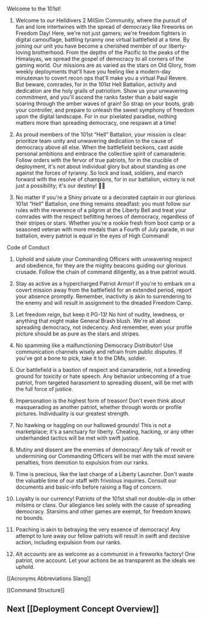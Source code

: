 Welcome to the 101st!
1. Welcome to our Helldivers 2 MilSim Community, where the pursuit of fun and lore intertwines with the spread of democracy like fireworks on Freedom Day! Here, we're not just gamers; we're freedom fighters in digital camouflage, battling tyranny one virtual battlefield at a time. By joining our unit you have become a cherished member of our liberty-loving brotherhood. From the depths of the Pacific to the peaks of the Himalayas, we spread the gospel of democracy to all corners of the gaming world. Our missions are as varied as the stars on Old Glory, from weekly deployments that'll have you feeling like a modern-day minuteman to covert recon ops that'll make you a virtual Paul Revere. But beware, comrades, for in the 101st Hell Battalion, activity and dedication are the holy grails of patriotism. Show us your unwavering commitment, and you'll ascend the ranks faster than a bald eagle soaring through the amber waves of grain! So strap on your boots, grab your controller, and prepare to unleash the sweet symphony of freedom upon the digital landscape. For in our pixelated paradise, nothing matters more than spreading democracy, one respawn at a time!

2. As proud members of the 101st “Hell” Battalion, your mission is clear: prioritize team unity and unwavering dedication to the cause of democracy above all else. When the battlefield beckons, cast aside personal ambitions and embrace the collective spirit of camaraderie. Follow orders with the fervor of true patriots, for in the crucible of deployment, it's not about individual glory but about standing as one against the forces of tyranny. So lock and load, soldiers, and march forward with the resolve of champions, for in our battalion, victory is not just a possibility; it's our destiny! 🦅🔥

3. No matter if you're a Shiny private or a decorated captain in our glorious 101st “Hell” Battalion, one thing remains steadfast: you must follow our rules with the reverence of a pilgrim at the Liberty Bell and treat your comrades with the respect befitting heroes of democracy, regardless of their stripes or stars. Whether you're a rookie fresh from boot camp or a seasoned veteran with more medals than a Fourth of July parade, in our battalion, every patriot is equal in the eyes of High Command!

Code of Conduct

1. Uphold and salute your Commanding Officers with unwavering respect and obedience, for they are the mighty beacons guiding our glorious crusade. Follow the chain of command diligently, as a true patriot would.

2. Stay as active as a hypercharged Patriot Armor! If you're to embark on a covert mission away from the battlefield for an extended period, report your absence promptly. Remember, inactivity is akin to surrendering to the enemy and will result in assignment to the dreaded Freedom Camp.

3. Let freedom reign, but keep it PG-13! No hint of nudity, lewdness, or anything that might make General Brash blush. We're all about spreading democracy, not indecency. And remember, even your profile picture should be as pure as the stars and stripes.

4. No spamming like a malfunctioning Democracy Distributor! Use communication channels wisely and refrain from public disputes. If you've got a bone to pick, take it to the DMs, soldier.

5. Our battlefield is a bastion of respect and camaraderie, not a breeding ground for toxicity or hate speech. Any behavior unbecoming of a true patriot, from targeted harassment to spreading dissent, will be met with the full force of justice.

6. Impersonation is the highest form of treason! Don't even think about masquerading as another patriot, whether through words or profile pictures. Individuality is our greatest strength.

7. No hawking or haggling on our hallowed grounds! This is not a marketplace; it's a sanctuary for liberty. Cheating, hacking, or any other underhanded tactics will be met with swift justice.

8. Mutiny and dissent are the enemies of democracy! Any talk of revolt or undermining our Commanding Officers will be met with the most severe penalties, from demotion to expulsion from our ranks.

9. Time is precious, like the last charge of a Liberty Launcher. Don't waste the valuable time of our staff with frivolous inquiries. Consult our documents and basic-info before raising a flag of concern.

10. Loyalty is our currency! Patriots of the 101st shall not double-dip in other milsims or clans. Our allegiance lies solely with the cause of spreading democracy. Starsims and other games are exempt, for freedom knows no bounds.

11. Poaching is akin to betraying the very essence of democracy! Any attempt to lure away our fellow patriots will result in swift and decisive action, including expulsion from our ranks.

12. Alt accounts are as welcome as a communist in a fireworks factory! One patriot, one account. Let your actions be as transparent as the ideals we uphold.

[[Acronyms Abbreviations Slang]]  
  
[[Command Structure]]
## Next [[Deployment Concept Overview]]
